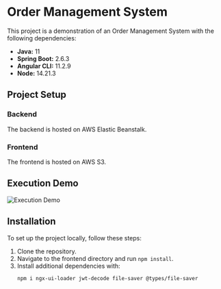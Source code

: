 # Order Management System

This project is a demonstration of an Order Management System with the following dependencies:

- **Java:** 11
- **Spring Boot:** 2.6.3
- **Angular CLI:** 11.2.9
- **Node:** 14.21.3

## Project Setup

### Backend

The backend is hosted on AWS Elastic Beanstalk. 

### Frontend

The frontend is hosted on AWS S3. 

## Execution Demo

![Execution Demo](https://res.cloudinary.com/dvz16ceua/image/upload/v1703966756/github/orders_hxbzya.png)

## Installation

To set up the project locally, follow these steps:

1. Clone the repository.
2. Navigate to the frontend directory and run `npm install`.
3. Install additional dependencies with:
   ```bash
   npm i ngx-ui-loader jwt-decode file-saver @types/file-saver
